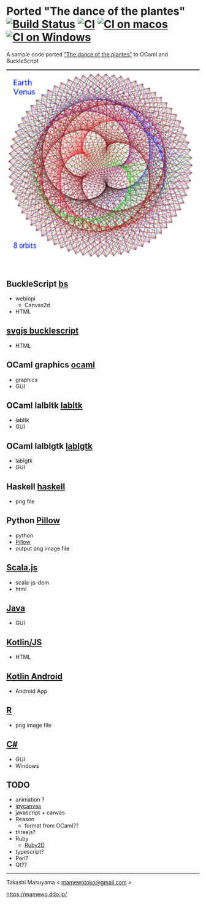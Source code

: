 # Ported "The dance of the plantes" [![Build Status](https://travis-ci.org/mamewotoko/dance_of_the_planets.svg?branch=master)](https://travis-ci.org/mamewotoko/dance_of_the_planets) [![CI](https://github.com/mamewotoko/dance_of_the_planets/actions/workflows/build.yml/badge.svg)](https://github.com/mamewotoko/dance_of_the_planets/actions/workflows/build.yml) [![CI on macos](https://github.com/mamewotoko/dance_of_the_planets/actions/workflows/build_mac.yml/badge.svg)](https://github.com/mamewotoko/dance_of_the_planets/actions/workflows/build_mac.yml) [![CI on Windows](https://github.com/mamewotoko/dance_of_the_planets/actions/workflows/build_win.yml/badge.svg)](https://github.com/mamewotoko/dance_of_the_planets/actions/workflows/build_win.yml)

A sample code ported ["The dance of the plantes"](https://web.archive.org/web/20140122124421/http:/ensign.editme.com/t43dances) to OCaml and BuckleScript

![earth venus](./bs/img/earth_venus.png)

## BuckleScript [bs](./bs)

* webiopi
  * Canvas2d
* HTML

## [svgjs bucklescript](https://github.com/mamewotoko/bs-svgjs)

* HTML

## OCaml graphics [ocaml](./ocaml)

* graphics
* GUI

## OCaml lalbltk [labltk](./labltk)

* labltk
* GUI

## OCaml lalblgtk [lablgtk](./lablgtk)

* lablgtk
* GUI

## Haskell [haskell](./haskell)

* png file

## Python [Pillow](./python)

* python
* [Pillow](https://pillow.readthedocs.io/en/stable/)
* output png image file

## [Scala.js](./scalajs)

* scala-js-dom
* html

## [Java](./java)

* GUI

## [Kotlin/JS](./kotlinjs)

* HTML

## [Kotlin Android](./kotlin_android)

* Android App

## [R](./r)

* png image file

## [C#](./csharp)

* GUI
* Windows

## TODO

* animation ?
* [ipycanvas](https://github.com/martinRenou/ipycanvas)
* javascript + canvas
* Reason
  * format from OCaml??
* threejs?
* Ruby
  * [Ruby2D](https://www.ruby2d.com/)
* typescript?
* Perl?
* Qt??

----
Takashi Masuyama < mamewotoko@gmail.com >

https://mamewo.ddo.jp/
